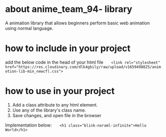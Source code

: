 # about anime_team_94- library
A animation library that allows beginners perform basic web animation using normal language.


# how to include in your project
add the below code in the head of your html file
`    <link rel="stylesheet" href="https://res.cloudinary.com/dlk4gbily/raw/upload/v1659498825/animotion-lib-min_newcfl.css">
`

# how to use in your project
1. Add a class attribute to any html element.  
2. Use any of the library's class name.  
3. Save changes, and open file in the browser  


Implementation below:
`    <h1 class="blink-noraml-infinite">Hello World</h1>
`



